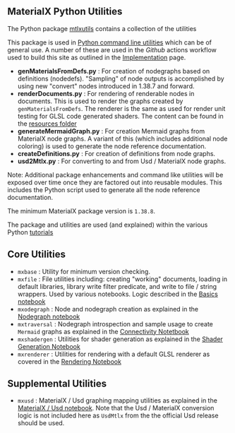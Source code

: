 ## MaterialX Python Utilities

The Python package <a href="https://github.com/kwokcb/MaterialX_Learn/tree/main/pymaterialx/mtlxutils/" target="_blank">mtlxutils</a>
contains a collection of the utilities

This package is used in [Python command line
utilities](https://github.com/kwokcb/MaterialX_Learn/tree/main/pymaterialx) which can be of general use. A number of these are used in the *Github* actions workflow used to build this site as outlined in the
[Implementation](implementation.html) page.

-   **genMaterialsFromDefs.py** : For creation of nodegraphs based on definitions (nodedefs). "Sampling" of node outputs is accomplished by using new "convert" nodes introduced in 1.38.7 and forward.
-   **renderDocuments.py** : For rendering of renderable nodes in documents. This is used to render the graphs created by `genMaterialsFromDefs`. The renderer is the same as used for render unit testing for GLSL code generated shaders. The content can be found in the [resources folder](https://github.com/kwokcb/MaterialX_Learn/tree/main/resources/mtlx/nodedef_materials)
-   **generateMermaidGraph.py** : For creation Mermaid graphs from MaterialX node graphs. A variant of this (which includes additional node coloring) is used to generate the node reference documentation.
-   **createDefinitions.py** : For creation of definitions from node graphs.
-   **usd2Mtlx.py** : For converting to and from Usd / MaterialX node graphs.

Note: Additional package enhancements and command like utilities will be exposed over time once they are factored out into reusable modules. This includes the Python script used to generate all the node reference
documentation.

The minimum MaterialX package version is `1.38.8`.

The package and utilities are used (and explained) within the various Python [tutorials](https://kwokcb.github.io/MaterialX_Learn/documents/jupyter_example.html)

## Core Utilities

-   `mxbase` : Utility for minimum version checking.
-   `mxfile` : File utilities including: creating "working" documents, loading in default libraries, library write filter predicate, and write to file / string wrappers. Used by various notebooks. Logic described in the [Basics notebook](https://github.com/kwokcb/MaterialX_Learn/tree/main/pymaterialx/notebooks/mtlx_basics_notebook.ipynb)
-   `mxodegraph` : Node and nodegraph creation as explained in the [Nodegraph notebook](https://github.com/kwokcb/MaterialX_Learn/tree/main/pymaterialx/notebooks/mtlx_graphs_notebook.ipynb)
-   `mxtraversal` : Nodegraph introspection and sample usage to create `Mermaid` graphs as explained in the [Connectivity Notetbook](https://github.com/kwokcb/MaterialX_Learn/tree/main/pymaterialx/notebooks/mtlx_connectivity_notebook.ipynb)
-   `mxshadergen` : Utilities for shader generation as explained in the [Shader Generation Notebook](https://github.com/kwokcb/MaterialX_Learn/blob/main/pymaterialx/notebooks/mtlx_shadergen_notebook.ipynb)
-   `mxrenderer` : Utilities for rendering with a default GLSL renderer as covered in the [Rendering Notebook](https://github.com/kwokcb/MaterialX_Learn/blob/main/pymaterialx/notebooks/mtlx_render_notebook.ipynb)

## Supplemental Utilities

-   `mxusd` : MaterialX / Usd graphing mapping utilities as explained in the [MaterialX / Usd notebook](https://github.com/kwokcb/MaterialX_Learn/tree/main/pymaterialx/notebooks/mtlx_usd_notebook.ipynb).
    Note that the Usd / MaterialX conversion logic is not included here as `UsdMtlx` from the the official Usd release should be used.
